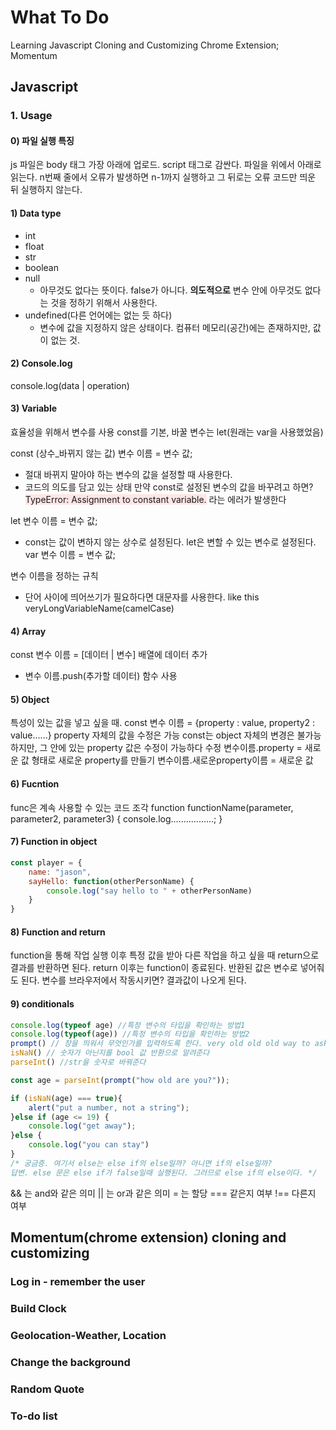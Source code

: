 
# What To Do
Learning Javascript Cloning and Customizing Chrome Extension; Momentum
## Javascript 
### 1. Usage

#### 0) 파일 실행 특징
js 파일은 body 태그 가장 아래에 업로드. script 태그로 감싼다.
파일을 위에서 아래로 읽는다. n번째 줄에서 오류가 발생하면 n-1까지 실행하고 그 뒤로는 오류 코드만 띄운 뒤 실행하지 않는다. 

#### 1) Data type
- int
- float
- str
- boolean
- null
    - 아무것도 없다는 뜻이다. false가 아니다. **의도적으로** 변수 안에 아무것도 없다는 것을 정하기 위해서 사용한다. 
- undefined(다른 언어에는 없는 듯 하다)
    - 변수에 값을 지정하지 않은 상태이다. 컴퓨터 메모리(공간)에는 존재하지만, 값이 없는 것.

#### 2) Console.log
console.log(data | operation)

#### 3) Variable
효율성을 위해서 변수를 사용 
const를 기본, 바꿀 변수는 let(원래는 var을 사용했었음)

const (상수_바뀌지 않는 값) 변수 이름 = 변수 값;
- 절대 바뀌지 말아야 하는 변수의 값을 설정할 때 사용한다. 
- 코드의 의도를 담고 있는 상태
만약 const로 설정된 변수의 값을 바꾸려고 하면? 
<span style="background-color:#FFE6E6">TypeError: Assignment to constant variable.</span> 라는 에러가 발생한다

let 변수 이름 = 변수 값;
- const는 값이 변하지 않는 상수로 설정된다. let은 변할 수 있는 변수로 설정된다. 
var 변수 이름 = 변수 값;

변수 이름을 정하는 규칙
- 단어 사이에 띄어쓰기가 필요하다면 대문자를 사용한다. like this veryLongVariableName(camelCase)
#### 4) Array
const 변수 이름 = [데이터 | 변수]
배열에 데이터 추가
- 변수 이름.push(추가할 데이터) 함수 사용

#### 5) Object
특성이 있는 값을 넣고 싶을 때. 
const 변수 이름 = {property : value, property2 : value......}
property 자체의 값을 수정은 가능
const는 object 자체의 변경은 불가능하지만, 그 안에 있는 property 값은 수정이 가능하다
수정
변수이름.property = 새로운 값 형태로
새로운 property를 만들기
변수이름.새로운property이름 = 새로운 값 

#### 6) Fucntion
func은 계속 사용할 수 있는 코드 조각
function functionName(parameter, parameter2, parameter3) {
    console.log.................; <!-- 세미콜론 잊지 말고 넣어줘야 한다 -->
}

#### 7) Function in object

```javascript
const player = {
    name: "jason",
    sayHello: function(otherPersonName) {
        console.log("say hello to " + otherPersonName)
    }
}
```
#### 8) Function and return
function을 통해 작업 실행 이후 특정 값을 받아 다른 작업을 하고 싶을 때 return으로 결과를 반환하면 된다. 
return 이후는 function이 종료된다.
반환된 값은 변수로 넣어줘도 된다. 
변수를 브라우저에서 작동시키면? 결과값이 나오게 된다. 

#### 9) conditionals

```javascript
console.log(typeof age) //특정 변수의 타입을 확인하는 방법1
console.log(typeof(age)) //특정 변수의 타입을 확인하는 방법2
prompt() // 창을 띄워서 무엇인가를 입력하도록 한다. very old old old way to ask something from user.
isNaN() // 숫자가 아닌지를 bool 값 반환으로 알려준다
parseInt() //str을 숫자로 바꿔준다
```

```javascript
const age = parseInt(prompt("how old are you?")); 

if (isNaN(age) === true){
    alert("put a number, not a string");
}else if (age <= 19) {
    console.log("get away");
}else {
    console.log("you can stay")
}
/* 궁금증. 여기서 else는 else if의 else일까? 아니면 if의 else일까? 
답변. else 문은 else if가 false일때 실행된다. 그러므로 else if의 else이다. */
```
&& 는 and와 같은 의미
|| 는 or과 같은 의미
= 는 할당
=== 같은지 여부
!== 다른지 여부

## Momentum(chrome extension) cloning and customizing

### Log in - remember the user
### Build Clock
### Geolocation-Weather, Location
### Change the background
### Random Quote
### To-do list
